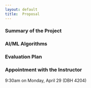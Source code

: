 ```yaml
---
layout: default
title:  Proposal
---
```

### **Summary of the Project**

### **AI/ML Algorithms**

### **Evaluation Plan**

### **Appointment with the Instructor**
9:30am on Monday, April 29 (DBH 4204)
